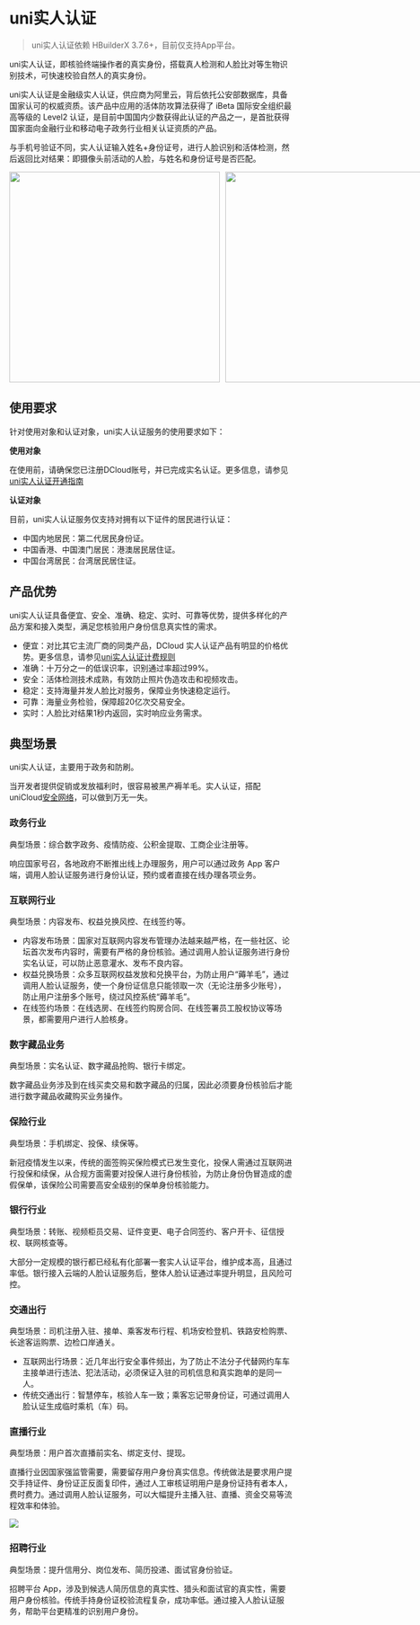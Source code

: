 # uni实人认证

> uni实人认证依赖 HBuilderX 3.7.6+，目前仅支持App平台。

uni实人认证，即核验终端操作者的真实身份，搭载真人检测和人脸比对等生物识别技术，可快速校验自然人的真实身份。

uni实人认证是金融级实人认证，供应商为阿里云，背后依托公安部数据库，具备国家认可的权威资质。该产品中应用的活体防攻算法获得了 iBeta 国际安全组织最高等级的 Level2 认证，是目前中国国内少数获得此认证的产品之一，是首批获得国家面向金融行业和移动电子政务行业相关认证资质的产品。

与手机号验证不同，实人认证输入姓名+身份证号，进行人脸识别和活体检测，然后返回比对结果：即摄像头前活动的人脸，与姓名和身份证号是否匹配。

<div style="display: flex; flex-basis: 10px">
<div style="margin-right: 10px;">
    <img src="https://qiniu-web-assets.dcloud.net.cn/unidoc/zh/202302242042365.jpg" width="375"/>
</div>
<div style="margin-right: 10px;">
    <img src="https://qiniu-web-assets.dcloud.net.cn/unidoc/zh/202302222009563.jpg" width="375"/>
</div>
<div>
    <img src="https://qiniu-web-assets.dcloud.net.cn/unidoc/zh/202302242037107.jpg" width="375" />
</div>
</div>


## 使用要求
针对使用对象和认证对象，uni实人认证服务的使用要求如下：

**使用对象**

在使用前，请确保您已注册DCloud账号，并已完成实名认证。更多信息，请参见[uni实人认证开通指南](service.md)

**认证对象**

目前，uni实人认证服务仅支持对拥有以下证件的居民进行认证：
- 中国内地居民：第二代居民身份证。
- 中国香港、中国澳门居民：港澳居民居住证。
- 中国台湾居民：台湾居民居住证。

## 产品优势

uni实人认证具备便宜、安全、准确、稳定、实时、可靠等优势，提供多样化的产品方案和接入类型，满足您核验用户身份信息真实性的需求。
- 便宜：对比其它主流厂商的同类产品，DCloud 实人认证产品有明显的价格优势。更多信息，请参见[uni实人认证计费规则](price.md)
- 准确：十万分之一的低误识率，识别通过率超过99%。
- 安全：活体检测技术成熟，有效防止照片伪造攻击和视频攻击。
- 稳定：支持海量并发人脸比对服务，保障业务快速稳定运行。
- 可靠：海量业务检验，保障超20亿次交易安全。
- 实时：人脸比对结果1秒内返回，实时响应业务需求。


<!-- ## 基本流程

![](https://qiniu-web-assets.dcloud.net.cn/unidoc/zh/rpa/rpa_ts.png) -->

## 典型场景

uni实人认证，主要用于政务和防刷。

当开发者提供促销或发放福利时，很容易被黑产褥羊毛。实人认证，搭配uniCloud[安全网络](../secure-network.md)，可以做到万无一失。

### 政务行业

典型场景：综合数字政务、疫情防疫、公积金提取、工商企业注册等。

响应国家号召，各地政府不断推出线上办理服务，用户可以通过政务 App 客户端，调用人脸认证服务进行身份认证，预约或者直接在线办理各项业务。

### 互联网行业

典型场景：内容发布、权益兑换风控、在线签约等。

- 内容发布场景：国家对互联网内容发布管理办法越来越严格，在一些社区、论坛首次发布内容时，需要有严格的身份核验。通过调用人脸认证服务进行身份实名认证，可以防止恶意灌水、发布不良内容。
- 权益兑换场景：众多互联网权益发放和兑换平台，为防止用户“薅羊毛”，通过调用人脸认证服务，使一个身份证信息只能领取一次（无论注册多少账号），防止用户注册多个账号，绕过风控系统“薅羊毛”。
- 在线签约场景：在线选房、在线签约购房合同、在线签署员工股权协议等场景，都需要用户进行人脸核身。

### 数字藏品业务

典型场景：实名认证、数字藏品抢购、银行卡绑定。

数字藏品业务涉及到在线买卖交易和数字藏品的归属，因此必须要身份核验后才能进行数字藏品收藏购买业务操作。

### 保险行业

典型场景：手机绑定、投保、续保等。

新冠疫情发生以来，传统的面签购买保险模式已发生变化，投保人需通过互联网进行投保和续保，从合规方面需要对投保人进行身份核验，为防止身份伪冒造成的虚假保单，该保险公司需要高安全级别的保单身份核验能力。

### 银行行业

典型场景：转账、视频柜员交易、证件变更、电子合同签约、客户开卡、征信授权、联网核查等。

大部分一定规模的银行都已经私有化部署一套实人认证平台，维护成本高，且通过率低。银行接入云端的人脸认证服务后，整体人脸认证通过率提升明显，且风险可控。

### 交通出行

典型场景：司机注册入驻、接单、乘客发布行程、机场安检登机、铁路安检购票、长途客运购票、边检口岸通关。

- 互联网出行场景：近几年出行安全事件频出，为了防止不法分子代替网约车车主接单进行违法、犯法活动，必须保证入驻的司机信息和真实跑单的是同一人。
- 传统交通出行：智慧停车，核验人车一致；乘客忘记带身份证，可通过调用人脸认证生成临时乘机（车）码。

### 直播行业

典型场景：用户首次直播前实名、绑定支付、提现。

直播行业因国家强监管需要，需要留存用户身份真实信息。传统做法是要求用户提交手持证件、身份证正反面复印件，通过人工审核证明用户是身份证持有者本人，费时费力。通过调用人脸认证服务，可以大幅提升主播入驻、直播、资金交易等流程效率和体验。

![](https://qiniu-web-assets.dcloud.net.cn/unidoc/zh/rpa/rpa_zb.png)

### 招聘行业

典型场景：提升信用分、岗位发布、简历投递、面试官身份验证。

招聘平台 App，涉及到候选人简历信息的真实性、猎头和面试官的真实性，需要用户身份核验。传统手持身份证校验流程复杂，成功率低。通过接入人脸认证服务，帮助平台更精准的识别用户身份。

